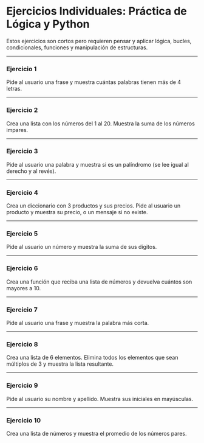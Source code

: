 # Ejercicios Individuales: Práctica de Lógica y Python

Estos ejercicios son cortos pero requieren pensar y aplicar lógica, bucles, condicionales, funciones y manipulación de estructuras.

---

### Ejercicio 1

Pide al usuario una frase y muestra cuántas palabras tienen más de 4 letras.

---

### Ejercicio 2

Crea una lista con los números del 1 al 20. Muestra la suma de los números impares.

---

### Ejercicio 3

Pide al usuario una palabra y muestra si es un palíndromo (se lee igual al derecho y al revés).

---

### Ejercicio 4

Crea un diccionario con 3 productos y sus precios. Pide al usuario un producto y muestra su precio, o un mensaje si no existe.

---

### Ejercicio 5

Pide al usuario un número y muestra la suma de sus dígitos.

---

### Ejercicio 6

Crea una función que reciba una lista de números y devuelva cuántos son mayores a 10.

---

### Ejercicio 7

Pide al usuario una frase y muestra la palabra más corta.

---

### Ejercicio 8

Crea una lista de 6 elementos. Elimina todos los elementos que sean múltiplos de 3 y muestra la lista resultante.

---

### Ejercicio 9

Pide al usuario su nombre y apellido. Muestra sus iniciales en mayúsculas.

---

### Ejercicio 10

Crea una lista de números y muestra el promedio de los números pares.
